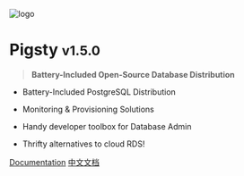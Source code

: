 ![logo](_media/icon.svg)

# Pigsty <small>v1.5.0</small>

> <b>Battery-Included Open-Source Database Distribution</b>

- Battery-Included PostgreSQL Distribution

- Monitoring & Provisioning Solutions

- Handy developer toolbox for Database Admin 

- Thrifty alternatives to cloud RDS!



[Documentation](#pigsty)
[中文文档](zh-cn/)
